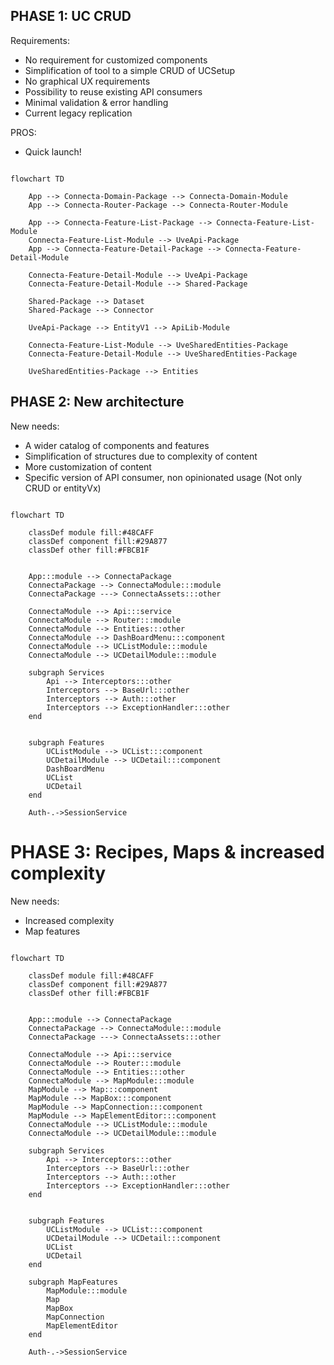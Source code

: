 ## PHASE 1: UC CRUD

Requirements:

- No requirement for customized components
- Simplification of tool to a simple CRUD of UCSetup
- No graphical UX requirements
- Possibility to reuse existing API consumers
- Minimal validation & error handling
- Current legacy replication

PROS:

- Quick launch!

```mermaid

flowchart TD

    App --> Connecta-Domain-Package --> Connecta-Domain-Module
    App --> Connecta-Router-Package --> Connecta-Router-Module

    App --> Connecta-Feature-List-Package --> Connecta-Feature-List-Module
    Connecta-Feature-List-Module --> UveApi-Package
    App --> Connecta-Feature-Detail-Package --> Connecta-Feature-Detail-Module

    Connecta-Feature-Detail-Module --> UveApi-Package
    Connecta-Feature-Detail-Module --> Shared-Package

    Shared-Package --> Dataset
    Shared-Package --> Connector

    UveApi-Package --> EntityV1 --> ApiLib-Module

    Connecta-Feature-List-Module --> UveSharedEntities-Package
    Connecta-Feature-Detail-Module --> UveSharedEntities-Package

    UveSharedEntities-Package --> Entities

```

## PHASE 2: New architecture

New needs:

- A wider catalog of components and features
- Simplification of structures due to complexity of content
- More customization of content
- Specific version of API consumer, non opinionated usage (Not only CRUD or entityVx)

```mermaid

flowchart TD

    classDef module fill:#48CAFF
    classDef component fill:#29A877
    classDef other fill:#FBCB1F


    App:::module --> ConnectaPackage
    ConnectaPackage --> ConnectaModule:::module
    ConnectaPackage ---> ConnectaAssets:::other

    ConnectaModule --> Api:::service
    ConnectaModule --> Router:::module
    ConnectaModule --> Entities:::other
    ConnectaModule --> DashBoardMenu:::component
    ConnectaModule --> UCListModule:::module
    ConnectaModule --> UCDetailModule:::module

    subgraph Services
        Api --> Interceptors:::other
        Interceptors --> BaseUrl:::other
        Interceptors --> Auth:::other
        Interceptors --> ExceptionHandler:::other
    end


    subgraph Features
        UCListModule --> UCList:::component
        UCDetailModule --> UCDetail:::component
        DashBoardMenu
        UCList
        UCDetail
    end

    Auth-.->SessionService

```

# PHASE 3: Recipes, Maps & increased complexity

New needs:

- Increased complexity
- Map features

```mermaid

flowchart TD

    classDef module fill:#48CAFF
    classDef component fill:#29A877
    classDef other fill:#FBCB1F


    App:::module --> ConnectaPackage
    ConnectaPackage --> ConnectaModule:::module
    ConnectaPackage ---> ConnectaAssets:::other

    ConnectaModule --> Api:::service
    ConnectaModule --> Router:::module
    ConnectaModule --> Entities:::other
    ConnectaModule --> MapModule:::module
    MapModule --> Map:::component
    MapModule --> MapBox:::component
    MapModule --> MapConnection:::component
    MapModule --> MapElementEditor:::component
    ConnectaModule --> UCListModule:::module
    ConnectaModule --> UCDetailModule:::module

    subgraph Services
        Api --> Interceptors:::other
        Interceptors --> BaseUrl:::other
        Interceptors --> Auth:::other
        Interceptors --> ExceptionHandler:::other
    end


    subgraph Features
        UCListModule --> UCList:::component
        UCDetailModule --> UCDetail:::component
        UCList
        UCDetail
    end

    subgraph MapFeatures
        MapModule:::module
        Map
        MapBox
        MapConnection
        MapElementEditor
    end

    Auth-.->SessionService

```
